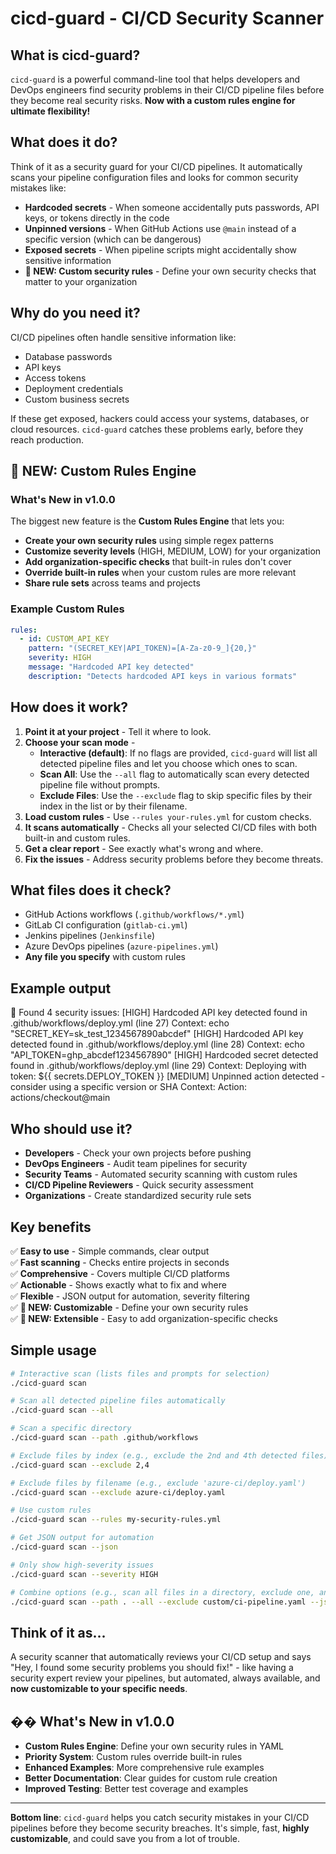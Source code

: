 # cicd-guard - CI/CD Security Scanner

## What is cicd-guard?

`cicd-guard` is a powerful command-line tool that helps developers and DevOps engineers find security problems in their CI/CD pipeline files before they become real security risks. **Now with a custom rules engine for ultimate flexibility!**

## What does it do?

Think of it as a security guard for your CI/CD pipelines. It automatically scans your pipeline configuration files and looks for common security mistakes like:

- **Hardcoded secrets** - When someone accidentally puts passwords, API keys, or tokens directly in the code
- **Unpinned versions** - When GitHub Actions use `@main` instead of a specific version (which can be dangerous)
- **Exposed secrets** - When pipeline scripts might accidentally show sensitive information
- **🚀 NEW: Custom security rules** - Define your own security checks that matter to your organization

## Why do you need it?

CI/CD pipelines often handle sensitive information like:
- Database passwords
- API keys
- Access tokens
- Deployment credentials
- Custom business secrets

If these get exposed, hackers could access your systems, databases, or cloud resources. `cicd-guard` catches these problems early, before they reach production.

## 🚀 NEW: Custom Rules Engine

### What's New in v1.0.0

The biggest new feature is the **Custom Rules Engine** that lets you:

- **Create your own security rules** using simple regex patterns
- **Customize severity levels** (HIGH, MEDIUM, LOW) for your organization
- **Add organization-specific checks** that built-in rules don't cover
- **Override built-in rules** when your custom rules are more relevant
- **Share rule sets** across teams and projects

### Example Custom Rules

```yaml
rules:
  - id: CUSTOM_API_KEY
    pattern: "(SECRET_KEY|API_TOKEN)=[A-Za-z0-9_]{20,}"
    severity: HIGH
    message: "Hardcoded API key detected"
    description: "Detects hardcoded API keys in various formats"
```

## How does it work?

1.  **Point it at your project** - Tell it where to look.
2.  **Choose your scan mode** -
    *   **Interactive (default)**: If no flags are provided, `cicd-guard` will list all detected pipeline files and let you choose which ones to scan.
    *   **Scan All**: Use the `--all` flag to automatically scan every detected pipeline file without prompts.
    *   **Exclude Files**: Use the `--exclude` flag to skip specific files by their index in the list or by their filename.
3.  **Load custom rules** - Use `--rules your-rules.yml` for custom checks.
4.  **It scans automatically** - Checks all your selected CI/CD files with both built-in and custom rules.
5.  **Get a clear report** - See exactly what's wrong and where.
6.  **Fix the issues** - Address security problems before they become threats.

## What files does it check?

- GitHub Actions workflows (`.github/workflows/*.yml`)
- GitLab CI configuration (`gitlab-ci.yml`)
- Jenkins pipelines (`Jenkinsfile`)
- Azure DevOps pipelines (`azure-pipelines.yml`)
- **Any file you specify** with custom rules

## Example output
🚨 Found 4 security issues:
[HIGH] Hardcoded API key detected found in .github/workflows/deploy.yml (line 27)
Context: echo "SECRET_KEY=sk_test_1234567890abcdef"
[HIGH] Hardcoded API key detected found in .github/workflows/deploy.yml (line 28)
Context: echo "API_TOKEN=ghp_abcdef1234567890"
[HIGH] Hardcoded secret detected found in .github/workflows/deploy.yml (line 29)
Context: Deploying with token: ${{ secrets.DEPLOY_TOKEN }}
[MEDIUM] Unpinned action detected - consider using a specific version or SHA
Context: Action: actions/checkout@main


## Who should use it?

- **Developers** - Check your own projects before pushing
- **DevOps Engineers** - Audit team pipelines for security
- **Security Teams** - Automated security scanning with custom rules
- **CI/CD Pipeline Reviewers** - Quick security assessment
- **Organizations** - Create standardized security rule sets

## Key benefits

✅ **Easy to use** - Simple commands, clear output  
✅ **Fast scanning** - Checks entire projects in seconds  
✅ **Comprehensive** - Covers multiple CI/CD platforms  
✅ **Actionable** - Shows exactly what to fix and where  
✅ **Flexible** - JSON output for automation, severity filtering  
✅ **🚀 NEW: Customizable** - Define your own security rules  
✅ **🚀 NEW: Extensible** - Easy to add organization-specific checks  

## Simple usage

```bash
# Interactive scan (lists files and prompts for selection)
./cicd-guard scan

# Scan all detected pipeline files automatically
./cicd-guard scan --all

# Scan a specific directory
./cicd-guard scan --path .github/workflows

# Exclude files by index (e.g., exclude the 2nd and 4th detected files)
./cicd-guard scan --exclude 2,4

# Exclude files by filename (e.g., exclude 'azure-ci/deploy.yaml')
./cicd-guard scan --exclude azure-ci/deploy.yaml

# Use custom rules
./cicd-guard scan --rules my-security-rules.yml

# Get JSON output for automation
./cicd-guard scan --json

# Only show high-severity issues
./cicd-guard scan --severity HIGH

# Combine options (e.g., scan all files in a directory, exclude one, and output JSON)
./cicd-guard scan --path . --all --exclude custom/ci-pipeline.yaml --json
```

## Think of it as...

A security scanner that automatically reviews your CI/CD setup and says "Hey, I found some security problems you should fix!" - like having a security expert review your pipelines, but automated, always available, and **now customizable to your specific needs**.

## �� What's New in v1.0.0

- **Custom Rules Engine**: Define your own security rules in YAML
- **Priority System**: Custom rules override built-in rules
- **Enhanced Examples**: More comprehensive rule examples
- **Better Documentation**: Clear guides for custom rule creation
- **Improved Testing**: Better test coverage and examples

---

**Bottom line**: `cicd-guard` helps you catch security mistakes in your CI/CD pipelines before they become security breaches. It's simple, fast, **highly customizable**, and could save you from a lot of trouble.
